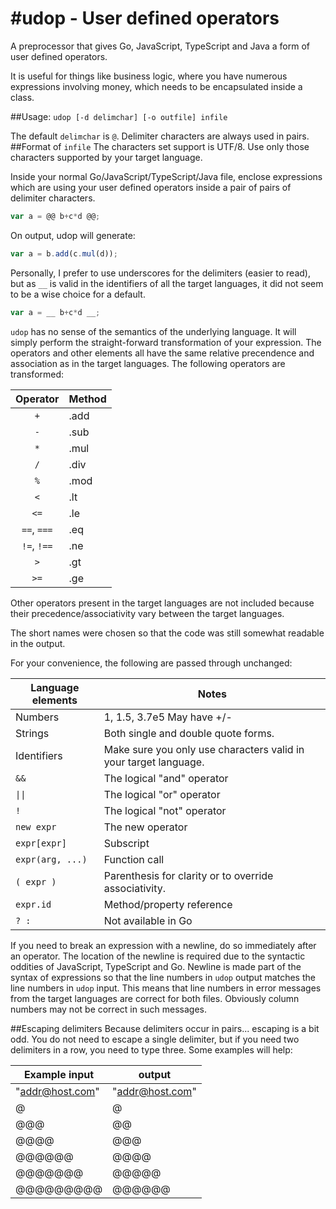 #udop - User defined operators
====
A preprocessor that gives Go, JavaScript, TypeScript and Java a form of user defined operators.

It is useful for things like business logic, where you have numerous expressions involving money, which needs to be encapsulated inside a class.

##Usage:
`udop [-d delimchar] [-o outfile] infile`

The default `delimchar` is `@`. Delimiter characters are always used in pairs.
##Format of `infile`
The characters set support is UTF/8. Use only those characters supported by your target language.

Inside your normal Go/JavaScript/TypeScript/Java file, enclose expressions which are using your user defined operators inside a pair of pairs of delimiter characters.
```javascript
var a = @@ b+c*d @@;
```
On output, udop will generate:
```javascript
var a = b.add(c.mul(d));
```
Personally, I prefer to use underscores for the delimiters (easier to read), but as `__` is valid in the identifiers of all the target languages, it did not seem to be a wise choice for a default.
```javascript
var a = __ b+c*d __;
```

`udop` has no sense of the semantics of the underlying language. It will simply perform the straight-forward transformation of your expression. The operators and other elements all have the same relative precendence and association as in the target languages. The following operators are transformed:

|Operator   |Method|
|:---------:|------|
|`+`        |.add  |
|`-`        |.sub  |
|`*`        |.mul  |
|`/`        |.div  |
|`%`        |.mod  |
|`<`        |.lt   |
|`<=`       |.le   |
|`==`, `===`|.eq   |
|`!=`, `!==`|.ne   |
|`>`        |.gt   |
|`>=`       |.ge   |


Other operators present in the target languages are not included because their precedence/associativity vary between the target languages.

The short names were chosen so that the code was still somewhat readable in the output.

For your convenience, the following are passed through unchanged:

|Language elements |Notes                                
|------------------|---------------
|Numbers           |1, 1.5, 3.7e5 May have +/-
|Strings           |Both single and double quote forms.
|Identifiers       |Make sure you only use characters valid in your target language.
|`&&`              |The logical "and" operator
|<code>&#124;&#124;</code>              |The logical "or" operator
|`!`               |The logical "not" operator
|`new expr`        |The new operator
|`expr[expr]`      |Subscript
|`expr(arg, ...)`  |Function call
|`( expr )`        |Parenthesis for clarity or to override associativity.
|`expr.id`         |Method/property reference
|`? :`             |Not available in Go

If you need to break an expression with a newline, do so immediately after an operator. The location of the newline is required due to the syntactic oddities of JavaScript, TypeScript and Go. Newline is made part of the syntax of expressions so that the line numbers in `udop` output matches the line numbers in `udop` input. This means that line numbers in error messages from the target languages are correct for both files. Obviously column numbers may not be correct in such messages.

##Escaping delimiters
Because delimiters occur in pairs... escaping is a bit odd.
You do not need to escape a single delimiter, but if you need two delimiters in a row, you need to type three. Some examples will help:

|Example input         | output
|----------------------|---------
|"addr@host.com"       |"addr@host.com"
|@                     |@
|@@@                   |@@
|@@@@                  |@@@
|@@@@@@                |@@@@
|@@@@@@@               |@@@@@
|@@@@@@@@@             |@@@@@@

